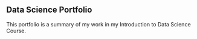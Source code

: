 ## Data Science Portfolio ##

This portfolio is a summary of my work in my Introduction to Data Science Course.

 
